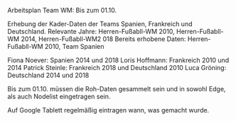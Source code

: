 Arbeitsplan Team WM:
Bis zum 01.10. 

Erhebung der Kader-Daten der Teams Spanien, Frankreich und Deutschland.
Relevante Jahre: Herren-Fußabll-WM 2010, Herren-Fußabll-WM 2014, Herren-Fußabll-WM2 018
Bereits erhobene Daten:  Herren-Fußabll-WM 2010, Team Spanien

Fiona Noever: Spanien 2014 und 2018 
Loris Hoffmann: Frankreich 2010 und 2014 
Patrick Steinle: Frankreich 2018 und Deutschland 2010
Luca Gröning: Deutschland 2014 und 2018

Bis zum 01.10. müssen die Roh-Daten gesammelt sein und in sowohl Edge, als auch Nodelist eingetragen sein. 

Auf Google Tablett regelmäßig eintragen wann, was gemacht wurde. 

